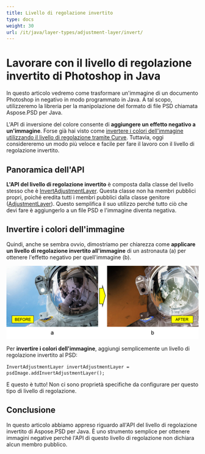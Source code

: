 ```yaml
---
title: Livello di regolazione invertito
type: docs
weight: 30
url: /it/java/layer-types/adjustment-layer/invert/
---
```


# Lavorare con il livello di regolazione invertito di Photoshop in Java

In questo articolo vedremo come trasformare un'immagine di un documento Photoshop in negativo in modo programmato in Java. A tal scopo, utilizzeremo la libreria per la manipolazione del formato di file PSD chiamata Aspose.PSD per Java.

L'API di inversione del colore consente di **aggiungere un effetto negativo a un'immagine**. Forse già hai visto come [invertere i colori dell'immagine utilizzando il livello di regolazione tramite Curve](/it/psd/java/layer-types/adjustment-layer/curves/). Tuttavia, oggi considereremo un modo più veloce e facile per fare il lavoro con il livello di regolazione invertito.

## Panoramica dell'API

**L'API del livello di regolazione invertito** è composta dalla classe del livello stesso che è [InvertAdjustmentLayer](https://reference.aspose.com/psd/java/com.aspose.psd.fileformats.psd.layers.adjustmentlayers/InvertAdjustmentLayer). Questa classe non ha membri pubblici propri, poiché eredita tutti i membri pubblici dalla classe genitore ([AdjustmentLayer](https://reference.aspose.com/psd/java/com.aspose.psd.fileformats.psd.layers.adjustmentlayers/AdjustmentLayer)). Questo semplifica il suo utilizzo perché tutto ciò che devi fare è aggiungerlo a un file PSD e l'immagine diventa negativa.

## Invertire i colori dell'immagine

Quindi, anche se sembra ovvio, dimostriamo per chiarezza come **applicare un livello di regolazione invertito all'immagine** di un astronauta (a) per ottenere l'effetto negativo per quell'immagine (b).

![Esempio di livello di regolazione invertito prima e dopo](invert-adjustment-layer-figure-1.png)

Per **invertire i colori dell'immagine**, aggiungi semplicemente un livello di regolazione invertito al PSD:

    InvertAdjustmentLayer invertAdjustmentLayer = psdImage.addInvertAdjustmentLayer();

E questo è tutto! Non ci sono proprietà specifiche da configurare per questo tipo di livello di regolazione.

## Conclusione

In questo articolo abbiamo appreso riguardo all'API del livello di regolazione invertito di Aspose.PSD per Java. È uno strumento semplice per ottenere immagini negative perché l'API di questo livello di regolazione non dichiara alcun membro pubblico.

